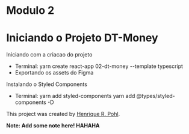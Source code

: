 # Modulo 2

# Iniciando o Projeto DT-Money

Iniciando com a criacao do projeto

- Terminal: yarn create react-app 02-dt-money --template typescript
- Exportando os assets do Figma

Instalando o Styled Components

- Terminal: yarn add styled-components
            yarn add @types/styled-components -D












This project was created by [Henrique R. Pohl](https://github.com/henriqpohl).


**Note: Add some note here! HAHAHA**

